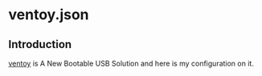 # ventoy.json
## Introduction

[ventoy](https://www.ventoy.net/en/index.html) is A New Bootable USB Solution and here is my configuration on it.
